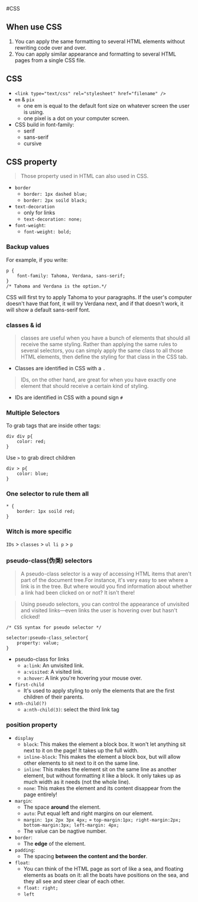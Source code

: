 #CSS

## When use CSS
1. You can apply the same formatting to several HTML elements without rewriting code over and over.
2. You can apply similar appearance and formatting to several HTML pages from a single CSS file.

## CSS
* `<link type="text/css" rel="stylesheet" href="filename" />`
* `em` & `pix`
    * one em is equal to the default font size on whatever screen the user is using.
    * one pixel is a dot on your computer screen.
* CSS build in font-family:
    * serif
    * sans-serif
    * cursive

## CSS property
>Those property used in HTML can also used in CSS.

* `border`
    * `border: 1px dashed blue;`
    * `border: 2px soild black;`
* `text-decoration`
    * only for links
    * `text-decoration: none;`
* `font-weight`:
    * `font-weight: bold;`

### Backup values
For example, if you write:
```
p {
    font-family: Tahoma, Verdana, sans-serif;
}
/* Tahoma and Verdana is the option.*/
```
CSS will first try to apply Tahoma to your paragraphs. If the user's computer doesn't have that font, it will try Verdana next, and if that doesn't work, it will show a default sans-serif font.

### classes & id
> classes are useful when you have a bunch of elements that should all receive the same styling. Rather than applying the same rules to several selectors, you can simply apply the same class to all those HTML elements, then define the styling for that class in the CSS tab.

* Classes are identified in CSS with a `.`

> IDs, on the other hand, are great for when you have exactly one element that should receive a certain kind of styling.

* IDs are identified in CSS with a pound sign `#`

### Multiple Selectors
To grab tags that are inside other tags:
```
div div p{
    color: red;
}
```
Use `>` to grab direct children
```
div > p{
    color: blue;
}
```

### One selector to rule them all
```
* {
    border: 1px soild red;
}
```

### Witch is more specific
`IDs` > `classes` > `ul li p` > `p`

### pseudo-class(伪类) selectors
>A pseudo-class selector is a way of accessing HTML items that aren't part of the document tree.For instance, it's very easy to see where a link is in the tree. But where would you find information about whether a link had been clicked on or not? It isn't there!

>Using pseudo selectors, you can control the appearance of unvisited and visited links—even links the user is hovering over but hasn't clicked!

```
/* CSS syntax for pseudo selector */

selector:pseudo-class_selector{
    property: value;
}
```

* pseudo-class for links
    * `a:link`: An unvisited link.
    * `a:visited`: A visited link.
    * `a:hover`: A link you're hovering your mouse over.
* `first-child`
    * It's used to apply styling to only the elements that are the first children of their parents.
* `nth-child(?)`
    * `a:nth-child(3)`: select the third link tag

### position property
* `display`
    * `block`: This makes the element a block box. It won't let anything sit next to it on the page! It takes up the full width.
    * `inline-block`:  This makes the element a block box, but will allow other elements to sit next to it on the same line.
    * `inline`: This makes the element sit on the same line as another element, but without formatting it like a block. It only takes up as much width as it needs (not the whole line).
    * `none`: This makes the element and its content disappear from the page entirely!
* `margin`:
    * The space **around** the element.
    * `auto`: Put equal left and right margins on our element.
    * `margin: 1px 2px 3px 4px;` = `top-margin:1px; right-margin:2px; bottom-margin:3px; left-margin: 4px;`
    * The value can be nagtive number.
* `border`:
    * The **edge** of the element.
* `padding`:
    * The spacing **between the content and the border**.
* `float`:
    * You can think of the HTML page as sort of like a sea, and floating elements as boats on it: all the boats have positions on the sea, and they all see and steer clear of each other.
    * `float: right;`
    * `left`